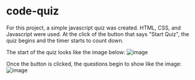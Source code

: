# code-quiz

For this project, a simple javascript quiz was created. HTML, CSS, and Javascript were used. At the click of the button that says "Start Quiz", the quiz begins and the timer starts to count down.

The start of the quiz looks like the image below:
![image](https://user-images.githubusercontent.com/77218022/124414343-2f73bd80-dd18-11eb-98ba-1ee25d29edba.png)

Once the button is clicked, the questions begin to show like the image:
![image](https://user-images.githubusercontent.com/77218022/124414383-40bcca00-dd18-11eb-9994-17910bf88a6f.png)
